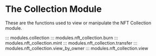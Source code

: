 # The Collection Module
These are the functions used to view or manipulate the NFT Collection module.

::: modules.collection
::: modules.nft_collection.burn
::: modules.nft_collection.mint
::: modules.nft_collection.transfer
::: modules.nft_collection.view_by_owner
::: modules.nft_collection.view

